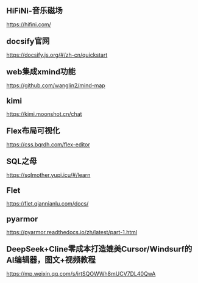 <style>
  .link-name { font-size: 20px; font-weight: bold;margin-top: 20px;}
</style>
<script >
    const linkList = []
</script>
<div class="link-name">HiFiNi-音乐磁场</div>

<https://hifini.com/>

<div class="link-name">docsify官网</div>

<https://docsify.js.org/#/zh-cn/quickstart>

<div class="link-name">web集成xmind功能</div>

<https://github.com/wanglin2/mind-map>

<div class="link-name">kimi</div>

<https://kimi.moonshot.cn/chat>

<div class="link-name">Flex布局可视化</div>

<https://css.bqrdh.com/flex-editor>

<div class="link-name">SQL之母</div>

<https://sqlmother.yupi.icu/#/learn>

<div class="link-name">Flet</div>

<https://flet.qiannianlu.com/docs/>

<div class="link-name">pyarmor</div>

<https://pyarmor.readthedocs.io/zh/latest/part-1.html>

<div class="link-name">DeepSeek+Cline零成本打造媲美Cursor/Windsurf的AI编辑器，图文+视频教程</div>

<https://mp.weixin.qq.com/s/irtSQOWWh8mUCV7DL40QwA>
<!-- 需要内镶一个外部页面 -->
<!-- <iframe src="https://www.baidu.com/" width="100%" height="1000px"></iframe> -->
